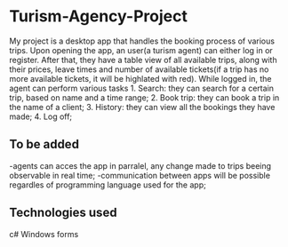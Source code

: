 # Turism-Agency-Project
  My project is a desktop app that handles the booking process of various trips. 
  Upon opening the app, an user(a turism agent) can either log in or register. After that, they have a table view of all available trips, along with their prices, leave times and number of available tickets(if a trip has no more available tickets, it will be highlated with red).
  While logged in, the agent can perform various tasks
    1. Search: they can search for a certain trip, based on name and a time range;
    2. Book trip: they can book a trip in the name of a client;
    3. History: they can view all the bookings they have made;
    4. Log off;
    <h2>To be added</h2>
        -agents can acces the app in parralel, any change made to trips beeing observable in real time;
        -communication between apps will be possible regardles of programming language used for the app;
  <h2>Technologies used </h2>
      c#
      Windows forms

      
